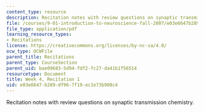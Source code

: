 ```yaml
---
content_type: resource
description: Recitation notes with review questions on synaptic transmission chemistry.
file: /courses/9-01-introduction-to-neuroscience-fall-2007/e03e6647b289df967f19ec1e73b908c4_wk04_sechand0924.pdf
file_type: application/pdf
learning_resource_types:
- Recitations
license: https://creativecommons.org/licenses/by-nc-sa/4.0/
ocw_type: OCWFile
parent_title: Recitations
parent_type: CourseSection
parent_uid: bae09683-5d94-fdf2-fc27-da41b1f56514
resourcetype: Document
title: Week 4, Recitation 1
uid: e03e6647-b289-df96-7f19-ec1e73b908c4
---
```

Recitation notes with review questions on synaptic transmission chemistry.